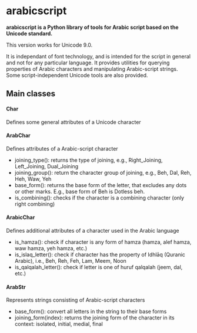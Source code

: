 # arabicscript
**arabicscript is a Python library of tools for Arabic script based on the Unicode standard.**

This version works for Unicode 9.0.

It is independant of font technology, and is intended for the script in general and not for any particular language. It provides utilities for querying properties of Arabic characters and manipulating Arabic-script strings. Some script-independent Unicode tools are also provided.

## Main classes
#### Char
Defines some general attributes of a Unicode character

#### ArabChar
Defines attributes of a Arabic-script character

*  joining_type(): returns the type of joining, e.g., Right_Joining, Left_Joining, Dual_Joining
*  joining_group(): return the character group of joining, e.g., Beh, Dal, Reh, Heh, Waw, Yeh
*  base_form(): returns the base form of the letter, that excludes any dots or other marks. E.g., base form of Beh is Dotless beh.
*  is_combining(): checks if the character is a combining character (only right combining)
#### ArabicChar
Defines additional attributes of a character used in the Arabic language

*  is_hamza(): check if character is any form of hamza (hamza, alef hamza, waw hamza, yeh hamza, etc.)
*  is_islaq_letter(): check if character has the property of Idhlāq (Quranic Arabic), i.e., Beh, Reh, Feh, Lam, Meem, Noon
*  is_qalqalah_letter(): check if letter is one of huruf qalqalah (jeem, dal, etc.)
#### ArabStr
Represents strings consisting of Arabic-script characters

*  base_form(): convert all letters in the string to their base forms
*  joining_form(index): returns the joining form of the character in its context: isolated, initial, medial, final